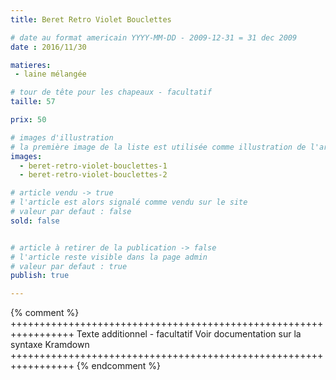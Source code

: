 ```yaml
---
title: Beret Retro Violet Bouclettes

# date au format americain YYYY-MM-DD - 2009-12-31 = 31 dec 2009
date : 2016/11/30

matieres:
 - laine mélangée

# tour de tête pour les chapeaux - facultatif
taille: 57

prix: 50

# images d'illustration
# la première image de la liste est utilisée comme illustration de l'article dans les pages de listing.
images:
  - beret-retro-violet-bouclettes-1
  - beret-retro-violet-bouclettes-2

# article vendu -> true
# l'article est alors signalé comme vendu sur le site
# valeur par defaut : false
sold: false


# article à retirer de la publication -> false
# l'article reste visible dans la page admin
# valeur par defaut : true
publish: true

---
```

{% comment %} +++++++++++++++++++++++++++++++++++++++++++++++++++++++++++++++++
              Texte additionnel - facultatif
              Voir documentation sur la syntaxe Kramdown
+++++++++++++++++++++++++++++++++++++++++++++++++++++++++++++++++ {% endcomment %}
